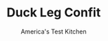 ---
layout: ../../layouts/MarkdownPostLayout.astro
title: Duck Leg Confit
author: America's Test Kitchen
pubDate: 2023-03-15
description: "A traditional French method produces succulent, luxurious results."
image_url: https://res.cloudinary.com/hksqkdlah/image/upload/ar_1:1,c_fill,dpr_2.0,f_auto,fl_lossy.progressive.strip_profile,g_faces:auto,q_auto:low,w_344/SFS_DuckConfit_119_rpwsik
tags: ["Main Courses","Duck","Make Ahead"]
calories: 12559
protein: 33
carbohydrates: 5
fats: 156
fiber: 1
ingredients: ["1 ounce (1⁄4 cup) Diamond Crystal, kosher salt","4 teaspoons, sugar","2 teaspoons, pepper","1 1⁄2 teaspoons, ground ginger","3⁄4 teaspoon, ground nutmeg","1⁄2 teaspoon, ground cloves","8 (9- to 11-ounce), duck legs, trimmed","8 cups (64 ounces), duck fat, for confit","1 , garlic head, halved crosswise","10 fresh, thyme sprigs","4 , bay leaves"]
serves: 8
time: "3 1⁄4 hours, plus 26 hours curing and cooling"
instructions: ["Combine salt, sugar, pepper, ginger, nutmeg, and cloves in small bowl. Arrange duck legs skin side down on cutting board. Sprinkle meat side of legs with ¼ cup of salt mixture, then sprinkle skin side with remaining salt mixture. Place duck legs skin side up in 13 by 9-inch baking pan (overlapping legs slightly as needed), cover pan tightly with plastic wrap, and refrigerate for at least 24 hours or up to 2 days.","Adjust oven rack to middle position and heat oven to 275 degrees. Remove duck legs from pan, rinse well under cold running water, and pat dry with paper towels. Melt duck fat in large Dutch oven over medium heat. Off heat, add duck legs (skin side up), garlic, thyme sprigs, and bay leaves, making sure legs are completely submerged. Return pot to medium heat and cook until fat is just beginning to simmer, about 3 minutes.","Cover pot; transfer to oven; and bake until paring knife inserted into thickest part of largest thigh meets very little resistance, 2 to 2½ hours. (To ensure that the oven temperature remains steady, wait at least 20 minutes before retesting if duck is not done.)","Transfer pot to wire rack and remove lid. Let duck legs cool completely in pot, about 2 hours.","Using spatula and tongs, carefully remove 4 duck legs from fat, letting excess fat drip back into pot, and arrange legs skin side down in cold 12-inch nonstick skillet. Cover skillet and heat over medium-low heat until skin is well browned and crisp, 6 to 10 minutes (fat will splatter considerably).","Remove skillet from heat and let sit, covered, until splattering subsides slightly. Flip duck legs and let sit, covered, until meat is heated through, about 2 minutes. Transfer duck legs to platter. Pour off fat from skillet and repeat with remaining duck legs (second batch will brown and crisp more quickly because skillet is already hot). Serve.","TO MAKE AHEAD: After cooling in step 4, transfer duck legs skin side up to clean 13 by 9-inch baking pan. Ladle duck fat through fine-mesh strainer over legs, making sure not to pick up any drippings from bottom of pot, until legs are completely submerged in fat; discard thyme sprigs and bay leaves and save garlic for another use. Store any remaining duck fat separately (see Storing and Reusing Duck Fat, page 11). Cover legs tightly with plastic wrap and refrigerate for up to 1 month. To easily remove duck from solidified fat, let sit at room temperature for 1 hour or heat for 15 minutes in 350-degree oven until fat is melted."]
nutrition: ["658 mg Potassium, K","410 mg Phosphorus, P","65 mg Calcium, Ca","7 mg Iron, Fe","53 mg Magnesium, Mg","796 mg Sodium, Na","4 mg Zinc, Zn","156 g Total lipid (fat)","11 mg Niacin","75 g Fatty acids, total monounsaturated","20 g Fatty acids, total polyunsaturated","16 mg Vitamin C, total ascorbic acid","4 µg Vitamin D (D2 + D3)","260 mg Cholesterol","52 g Fatty acids, total saturated","1 g Fiber, total dietary","39 µg Folate, food","2 g Sugars, total","17 µg Vitamin K (phylloquinone)","143 g Water","6 g Carbohydrate, by difference","39 µg Folate, DFE","33 g Protein","3 mg Vitamin E (alpha-tocopherol)","151 µg Vitamin A, RAE","5 g Carbohydrates (net)","1569 kcal Energy","2 g Sugars, added","12559 calories"]
notes: "We developed this recipe with Pekin duck legs, which weigh about 10 ounces each. Larger duck legs, such as Moulard legs (that weigh about 14 ounces each), will also work here and should be tender after 2½ hours of cooking in step 3. If using Morton kosher salt, 1 ounce is 3 tablespoons. Legs cured for 48 hours will be slightly saltier and more intensely flavored than legs cured for 24 hours. Though duck fat is traditional, we found that less pricey chicken fat or lard or even vegetable oil will work nicely. This recipe can be halved easily to make four duck legs; use a large saucepan instead of the Dutch oven, and store the legs in an 8-inch square baking pan."
---